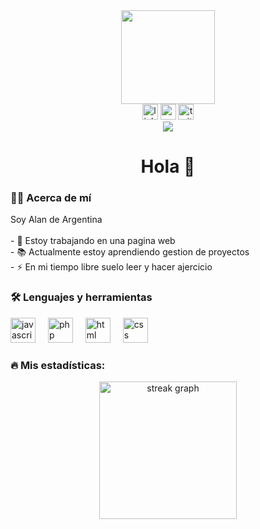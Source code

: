 <div align="center"> <img height="150" src="[[https://camo.githubusercontent.com/62da68eb62b1e5f175f7d1f0191dd89a653d7908feb22d37d4a0ab07365d6791/68747470733a2f2f6d656469612e67697068792e636f6d2f6d656469612f4d3967624264396e6244724f5475314d71782f67697068792e676966](https://avatars.githubusercontent.com/u/176447136?s=400&u=11fc16725fe799493892a6a9dce36699b3c18a2b&v=4)](https://avatars.githubusercontent.com/u/176447136?s=400&u=11fc16725fe799493892a6a9dce36699b3c18a2b&v=4)" /> </div>
<div align="center"> <a href="https://www.linkedin.com/in/alan-ezequiel-fornes-roth-64167329a/"><img src="https://img.shields.io/static/v1?message=LinkedIn&logo=linkedin&label=&color=0077B5&logoColor=white&labelColor=&style=for-the-badge" height="25" alt="linkedin logo" /></a> <img src="https://img.shields.io/static/v1?message=Youtube&logo=youtube&label=&color=FF0000&logoColor=white&labelColor=&style=for-the-badge" height="25" alt="youtube logo" /> <img src="https://img.shields.io/static/v1?message=Twitter&logo=twitter&label=&color=1DA1F2&logoColor=white&labelColor=&style=for-the-badge" height="25" alt="twitter logo" /> </div>
<div align="center"> <img src="https://visitor-badge.laobi.icu/badge?page_id=Rothezee.esp32_project" /> </div>
<h1 align="center">Hola 👋</h1>
<h3 align="left">👩‍💻 Acerca de mí</h3>
<p align="left">Soy Alan de Argentina<br><br>- 🔭 Estoy trabajando en una pagina web<br>- 📚 Actualmente estoy aprendiendo gestion de proyectos<br>- ⚡ En mi tiempo libre suelo leer y hacer ajercicio</p>
<h3 align="left">🛠 Lenguajes y herramientas</h3>
<div align="left"> <img src="https://cdn.jsdelivr.net/gh/devicons/devicon/icons/javascript/javascript-original.svg" height="40" alt="javascript logo" /> <img width="12" /> <img src="https://cdn.jsdelivr.net/gh/devicons/devicon/icons/php/php-original.svg" height="40" alt="php logo" /> <img width="12" /> <img src="https://cdn.jsdelivr.net/gh/devicons/devicon/icons/html5/html5-original.svg" height="40" alt="html logo" /> <img width="12" /> <img src="https://cdn.jsdelivr.net/gh/devicons/devicon/icons/css3/css3-original.svg" height="40" alt="css logo" /> </div>
<h3 align="left">🔥 Mis estadísticas:</h3>
<div align="center"> <img src="https://streak-stats.demolab.com?user=Rothezee&locale=en&mode=daily&theme=dark&hide_border=false&border_radius=5&order=3" height="220" alt="streak graph" /> </div>
